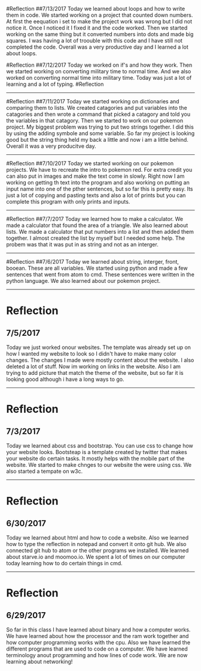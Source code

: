  #Reflection
 ##7/13/2017
Today we learned about loops and how to write them in code. We started working on a project that counted down numbers. At first the eequation i set to make the project work was wrong but I did not notice it. Once I noticed it I fixed it and the code worked. Then we started working on the same thing but it converted numbers into dots and made big squares. I was having a lot of troouble with this code and I have still not completed the code. Overall was a very productive day and I learned a lot about loops.

 #Reflection
 ##7/12/2017
Today we worked on if's and how they work. Then we started working on converting military time to normal time. And we also worked on converting normal time into military time. Today was just a lot of learning and a lot of typing.
#Reflection

---

 #Reflection
 ##7/11/2017
Today we started working on dictionaries and comparing them to lists. We created catagories and put variables into the catagories and then wrote a command that picked a catagory and told you the variables in that catagory. Then we started to work on our pokemon project. My biggest problem was trying to put two strings together. I did this by using the adding symbole and some variable. So far my project is looking good but the string thing held my back a little and now i am a little behind. Overall it was a very producitve day.

---

 #Reflection
 ##7/10/2017
Today we started working on our pokemon projects. We have to recreate the intro to pokemon red. For extra credit you can also put in images and make the text come in slowly. Right now I am working on getting th text into the program and also working on putting an input name into one of the pther sentences, but so far this is pretty easy. Its just a lot of copying and pasting texts and also a lot of prints but  you can complete this program with only prints and inputs.

---

 #Reflection
 ##7/7/2017
Today we learned how to make a calculator. We made a calculator that found the area of a triangle. We also learned about lists. We made a calculator that put numbers into a list and then added them together. I almost created the list by myself but I needed some help. The probem was that it was put in as string and not as an interger.

---

 #Reflection
 ##7/6/2017
Today we learned about string, interger, front, booean. These are all variables. We started using python and made a few sentences that went from atom to cmd. These sentences were written in the python language. We also learned about our pokemon project.

---

 # Reflection
 ## 7/5/2017
Today we just worked onour websites. The template was already set up on how I wanted my website to look so I didn't have to make many color changes. The changes I made were mostly content about the website. I also deleted a lot of stuff. Now im working on links in the website. Also I am trying to add picture that match the theme of the website, but so far it is looking good although i have a long ways to go.

---

 # Reflection
 ## 7/3/2017

Today we learned about css and bootstrap. You can use css to change how your website looks. Bootsteap is a template created by twitter that makes your website do certain tasks. It mostly helps with the mobile part of the website. We started to make chnges to our website the were using css. We also started a tempate on w3c.

---

 # Reflection
 ## 6/30/2017
Today we learned about html and how to code a website. Also we learned how to type the reflection in notepad and convert it onto git hub. We also connected git hub to atom or the other programs we installed. We learned about starve.io and moomoo.io. We spent a lot of times on our computer today learning how to do certain things in cmd.

---

 # Reflection
 ## 6/29/2017
So far in this class I have learned about binary and how a computer works. We have learned about how the processor and the ram work together and how computer programming works with the cpu. Also we have learned the different programs that are used to code on a computer. We have learned terminology anout programming and how lines of code work. We are now learning about networking!
